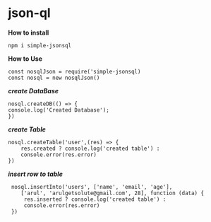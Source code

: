 # json-ql

**How to install**

    npm i simple-jsonsql

**How to Use**

    const nosqlJson = require('simple-jsonsql)
    const nosql = new nosqlJson() 
    
**_create DataBase_**

    nosql.createDB(() => {
    console.log('Created Database');
    })


**_create Table_**

    nosql.createTable('user',(res) => {
        res.created ? console.log('created table') : 
        console.error(res.error)
    })

**_insert row to table_**

     nosql.insertInto('users', ['name', 'email', 'age'],  
        ['arul', 'arulgetsolute@gmail.com', 28], function (data) {
         res.inserted ? console.log('created table') : 
         console.error(res.error)
     })


